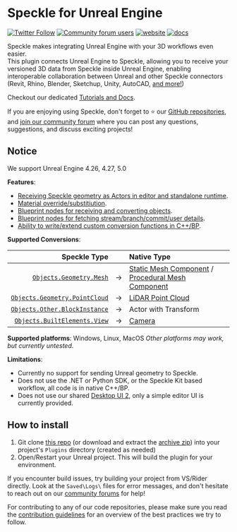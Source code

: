 # Speckle for Unreal Engine

[![Twitter Follow](https://img.shields.io/twitter/follow/SpeckleSystems?style=social)](https://twitter.com/SpeckleSystems) [![Community forum users](https://img.shields.io/discourse/users?server=https%3A%2F%2Fspeckle.community&style=flat-square&logo=discourse&logoColor=white)](https://speckle.community) [![website](https://img.shields.io/badge/https://-speckle.systems-royalblue?style=flat-square)](https://speckle.systems) [![docs](https://img.shields.io/badge/docs-speckle.guide-orange?style=flat-square&logo=read-the-docs&logoColor=white)](https://speckle.guide/dev/)

Speckle makes integrating Unreal Engine with your 3D workflows even easier. </br>
This plugin connects Unreal Engine to Speckle, allowing you to receive your versioned 3D data from Speckle inside Unreal Engine,
enabling interoperable collaboration between Unreal and other Speckle connectors (Revit, Rhino, Blender, Sketchup, Unity, AutoCAD, [and more!](https://speckle.systems/features/connectors/))


Checkout our dedicated [Tutorials and Docs](https://speckle.systems/tag/unreal/).

If you are enjoying using Speckle, don't forget to ⭐ our [GitHub repositories](https://github.com/specklesystems),
and [join our community forum](https://speckle.community/) where you can post any questions, suggestions, and discuss exciting projects!

## Notice

We support Unreal Engine 4.26, 4.27, 5.0

**Features**:
- [Receiving Speckle geometry as Actors in editor and standalone runtime](https://speckle.systems/tutorials/getting-started-with-speckle-for-unreal/).
- [Material override/substitiution](https://speckle.guide/user/unreal.html#material-converter).
- [Blueprint nodes for receiving and converting objects](https://speckle.guide/user/unreal.html#usage-blueprint).
- [Blueprint nodes for fetching stream/branch/commit/user details](https://speckle.systems/tutorials/unreal-engine-blueprint-nodes-fetch-stream-branch-commit-info-and-more/).
- [Ability to write/extend custom conversion functions in C++/BP](https://speckle.systems/tutorials/unreal-developing-custom-conversion-logic/).

**Supported Conversions**:

 Speckle Type |  | Native Type |
| ---: | :---: | :--- |
| [`Objects.Geometry.Mesh`](https://github.com/specklesystems/speckle-sharp/blob/main/Objects/Objects/Geometry/Mesh.cs) | → | [Static Mesh Component](https://docs.unrealengine.com/4.27/en-US/API/Runtime/Engine/Components/UStaticMeshComponent/) /<br/> [Procedural Mesh Component](https://docs.unrealengine.com/4.27/en-US/API/Plugins/ProceduralMeshComponent/UProceduralMeshComponent/) |
| [`Objects.Geometry.PointCloud`](https://github.com/specklesystems/speckle-sharp/blob/main/Objects/Objects/Geometry/Pointcloud.cs) | → | [LiDAR Point Cloud](https://docs.unrealengine.com/4.27/en-US/WorkingWithContent/LidarPointCloudPlugin/LidarPointCloudPluginReference/) |
| [`Objects.Other.BlockInstance`](https://github.com/specklesystems/speckle-sharp/blob/main/Objects/Objects/Other/Block.cs) | → | Actor with Transform |
| [`Objects.BuiltElements.View`](https://github.com/specklesystems/speckle-sharp/blob/main/Objects/Objects/BuiltElements/View.cs) | → | [Camera](https://docs.unrealengine.com/4.27/en-US/InteractiveExperiences/Framework/Camera/) |

**Supported platforms**: Windows, Linux, MacOS
*Other platforms may work, but currently untested*.


**Limitations**:
- Currently no support for sending Unreal geometry to Speckle.
- Does not use the .NET or Python SDK, or the Speckle Kit based workflow, all code is in native C++/BP.
- Does not use our shared [Desktop UI 2](https://speckle.guide/user/ui2.html), only a simple editor UI is currently provided.
 
## How to install

<!--- Soon to be!
Speckle for Unreal Engine can be installed through the [Unreal Engine Marketplace](com.epicgames.launcher://ue/marketplace/product/98770ce9d4f143de8dd7882a707a6f81).

Alternatively, developers may prefer to install manually.-->
1. Git clone [this repo](https://github.com/specklesystems/speckle-unreal) (or download and extract the [archive zip](https://github.com/specklesystems/speckle-unreal/archive/refs/heads/main.zip)) into your project's `Plugins` directory (created as needed)
2. Open/Restart your Unreal project. This will build the plugin for your environment.

If you encounter build issues, try building your project from VS/Rider directly. Look at the `Saved\Logs\` files for error messages,
and don't hesitate to reach out on our [community forums](https://speckle.community) for help!

For contributing to any of our code repositories, please make sure you read the [contribution guidelines](https://github.com/specklesystems/speckle-sharp/blob/main/.github/CONTRIBUTING.md) for an overview of the best practices we try to follow.